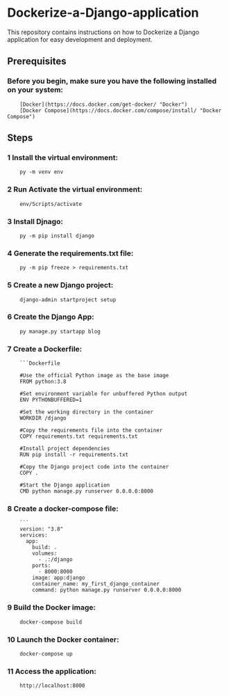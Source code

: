 # Dockerize-a-Django-application

This repository contains instructions on how to Dockerize a Django application for easy development and deployment.

## Prerequisites
### Before you begin, make sure you have the following installed on your system:
        [Docker](https://docs.docker.com/get-docker/ "Docker")
        [Docker Compose](https://docs.docker.com/compose/install/ "Docker Compose")
## Steps
### 1 Install the virtual environment:
        py -m venv env
### 2 Run Activate the virtual environment:
        env/Scripts/activate
### 3 Install Djnago:
        py -m pip install django
### 4 Generate the requirements.txt file:
        py -m pip freeze > requirements.txt
### 5 Create a new Django project:
        django-admin startproject setup
### 6 Create the Django App:
        py manage.py startapp blog
### 7 Create a Dockerfile:
        ```Dockerfile

        #Use the official Python image as the base image
        FROM python:3.8
        
        #Set environment variable for unbuffered Python output
        ENV PYTHONBUFFERED=1
        
        #Set the working directory in the container
        WORKDIR /django
        
        #Copy the requirements file into the container
        COPY requirements.txt requirements.txt
        
        #Install project dependencies
        RUN pip install -r requirements.txt
        
        #Copy the Django project code into the container
        COPY .
        
        #Start the Django application
        CMD python manage.py runserver 0.0.0.0:8000          
### 8 Create a docker-compose file:
        ```
        version: "3.8"
        services:
          app:
            build: .
            volumes:
              - .:/django
            ports:
              - 8000:8000
            image: app:django
            container_name: my_first_django_container
            command: python manage.py runserver 0.0.0.0:8000 
### 9 Build the Docker image:
        docker-compose build
### 10 Launch the Docker container:
        docker-compose up
### 11 Access the application:
        http://localhost:8000
